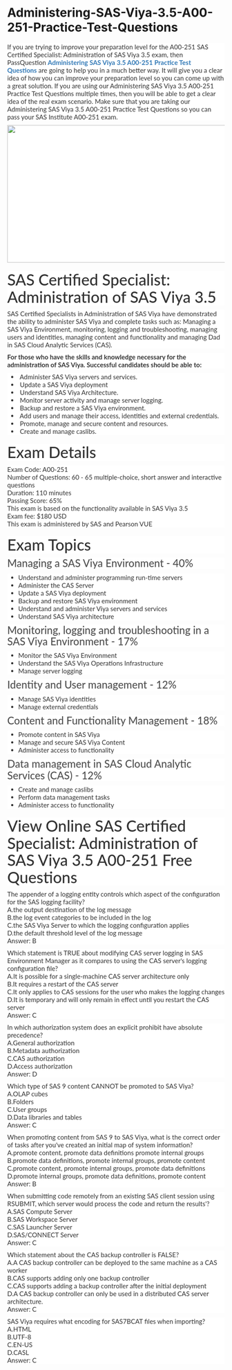 # Administering-SAS-Viya-3.5-A00-251-Practice-Test-Questions
<p>
	<span style="font-size:12px;font-weight:normal;">
	<p style="box-sizing:border-box;margin-top:0px;margin-bottom:10px;color:#333333;font-family:Lato;font-size:15px;white-space:normal;background-color:#FFFFFF;">
		If you are trying to improve your preparation level for the A00-251 SAS Certified Specialist: Administration of SAS Viya 3.5 exam, then PassQuestion&nbsp;<span style="box-sizing:border-box;font-weight:700;"><a href="https://www.passquestion.com/a00-251.html" style="box-sizing:border-box;background-color:transparent;color:#337AB7;text-decoration-line:none;">Administering SAS Viya 3.5 A00-251 Practice Test Questions</a></span>&nbsp;are going to help you in a much better way. It will give you a clear idea of how you can improve your preparation level so you can come up with a great solution. If you are using our Administering SAS Viya 3.5 A00-251 Practice Test Questions multiple times, then you will be able to get a clear idea of the real exam scenario. Make sure that you are taking our Administering SAS Viya 3.5 A00-251 Practice Test Questions so you can pass your SAS Institute A00-251 exam.
	</p>
	<p style="box-sizing:border-box;margin-top:0px;margin-bottom:10px;color:#333333;font-family:Lato;font-size:15px;white-space:normal;background-color:#FFFFFF;">
		<img alt="" src="https://www.passquestion.com/uploads/pqcom/images/20220805/4708b643f3993c2b7e1913705947377f.png" style="box-sizing:border-box;vertical-align:middle;max-width:100%;height:318px;width:600px;" />
	</p>
	<h1 style="box-sizing:border-box;margin:20px 0px 10px;font-size:36px;font-family:Lato;font-weight:500;line-height:1.1;color:#333333;white-space:normal;background-color:#FFFFFF;">
		SAS Certified Specialist: Administration of SAS Viya 3.5
	</h1>
	<p style="box-sizing:border-box;margin-top:0px;margin-bottom:10px;color:#333333;font-family:Lato;font-size:15px;white-space:normal;background-color:#FFFFFF;">
		SAS Certified Specialists in Administration of SAS Viya have demonstrated the ability to administer SAS Viya and complete tasks such as: Managing a SAS Viya Environment, monitoring, logging and troubleshooting, managing users and identities, managing content and functionality and managing Dad in SAS Cloud Analytic Services (CAS).
	</p>
	<p style="box-sizing:border-box;margin-top:0px;margin-bottom:10px;color:#333333;font-family:Lato;font-size:15px;white-space:normal;background-color:#FFFFFF;">
		<span style="box-sizing:border-box;font-weight:700;">For those who have the skills and knowledge necessary for the administration of SAS Viya. Successful candidates should be able to:</span>
	</p>
	<ul style="box-sizing:border-box;margin-top:0px;margin-bottom:10px;color:#333333;font-family:Lato;font-size:15px;white-space:normal;background-color:#FFFFFF;">
		<li style="box-sizing:border-box;">
			&nbsp;Administer SAS Viya servers and services.
		</li>
		<li style="box-sizing:border-box;">
			&nbsp;Update a SAS Viya deployment
		</li>
		<li style="box-sizing:border-box;">
			&nbsp;Understand SAS Viya Architecture.
		</li>
		<li style="box-sizing:border-box;">
			&nbsp;Monitor server activity and manage server logging.
		</li>
		<li style="box-sizing:border-box;">
			&nbsp;Backup and restore a SAS Viya environment.
		</li>
		<li style="box-sizing:border-box;">
			&nbsp;Add users and manage their access, identities and external credentials.
		</li>
		<li style="box-sizing:border-box;">
			&nbsp;Promote, manage and secure content and resources.
		</li>
		<li style="box-sizing:border-box;">
			&nbsp;Create and manage caslibs.
		</li>
	</ul>
	<h1 style="box-sizing:border-box;margin:20px 0px 10px;font-size:36px;font-family:Lato;font-weight:500;line-height:1.1;color:#333333;white-space:normal;background-color:#FFFFFF;">
		Exam Details
	</h1>
	<p style="box-sizing:border-box;margin-top:0px;margin-bottom:10px;color:#333333;font-family:Lato;font-size:15px;white-space:normal;background-color:#FFFFFF;">
		Exam Code: A00-251<br style="box-sizing:border-box;" />
Number of Questions: 60 - 65 multiple-choice, short answer and interactive questions<br style="box-sizing:border-box;" />
Duration: 110 minutes<br style="box-sizing:border-box;" />
Passing Score: 65%<br style="box-sizing:border-box;" />
This exam is based on the functionality available in SAS Viya 3.5<br style="box-sizing:border-box;" />
Exam fee: $180 USD<br style="box-sizing:border-box;" />
This exam is administered by SAS and Pearson VUE
	</p>
	<h1 style="box-sizing:border-box;margin:20px 0px 10px;font-size:36px;font-family:Lato;font-weight:500;line-height:1.1;color:#333333;white-space:normal;background-color:#FFFFFF;">
		Exam Topics
	</h1>
	<h3 style="box-sizing:border-box;font-family:Lato;font-weight:500;line-height:1.1;color:#505050;margin-top:0px;margin-bottom:10px;font-size:24px;white-space:normal;background-color:#FFFFFF;">
		Managing a SAS Viya Environment - 40%
	</h3>
	<ul style="box-sizing:border-box;margin-top:0px;margin-bottom:10px;color:#333333;font-family:Lato;font-size:15px;white-space:normal;background-color:#FFFFFF;">
		<li style="box-sizing:border-box;">
			Understand and administer programming run-time servers
		</li>
		<li style="box-sizing:border-box;">
			Administer the CAS Server
		</li>
		<li style="box-sizing:border-box;">
			Update a SAS Viya deployment
		</li>
		<li style="box-sizing:border-box;">
			Backup and restore SAS Viya environment
		</li>
		<li style="box-sizing:border-box;">
			Understand and administer Viya servers and services
		</li>
		<li style="box-sizing:border-box;">
			Understand SAS Viya architecture
		</li>
	</ul>
	<h3 style="box-sizing:border-box;font-family:Lato;font-weight:500;line-height:1.1;color:#505050;margin-top:0px;margin-bottom:10px;font-size:24px;white-space:normal;background-color:#FFFFFF;">
		Monitoring, logging and troubleshooting in a SAS Viya Environment - 17%
	</h3>
	<ul style="box-sizing:border-box;margin-top:0px;margin-bottom:10px;color:#333333;font-family:Lato;font-size:15px;white-space:normal;background-color:#FFFFFF;">
		<li style="box-sizing:border-box;">
			Monitor the SAS Viya Environment
		</li>
		<li style="box-sizing:border-box;">
			Understand the SAS Viya Operations Infrastructure
		</li>
		<li style="box-sizing:border-box;">
			Manage server logging
		</li>
	</ul>
	<h3 style="box-sizing:border-box;font-family:Lato;font-weight:500;line-height:1.1;color:#505050;margin-top:0px;margin-bottom:10px;font-size:24px;white-space:normal;background-color:#FFFFFF;">
		Identity and User management - 12%
	</h3>
	<ul style="box-sizing:border-box;margin-top:0px;margin-bottom:10px;color:#333333;font-family:Lato;font-size:15px;white-space:normal;background-color:#FFFFFF;">
		<li style="box-sizing:border-box;">
			Manage SAS Viya identities
		</li>
		<li style="box-sizing:border-box;">
			Manage external credentials
		</li>
	</ul>
	<h3 style="box-sizing:border-box;font-family:Lato;font-weight:500;line-height:1.1;color:#505050;margin-top:0px;margin-bottom:10px;font-size:24px;white-space:normal;background-color:#FFFFFF;">
		Content and Functionality Management - 18%
	</h3>
	<ul style="box-sizing:border-box;margin-top:0px;margin-bottom:10px;color:#333333;font-family:Lato;font-size:15px;white-space:normal;background-color:#FFFFFF;">
		<li style="box-sizing:border-box;">
			Promote content in SAS Viya
		</li>
		<li style="box-sizing:border-box;">
			Manage and secure SAS Viya Content
		</li>
		<li style="box-sizing:border-box;">
			Administer access to functionality
		</li>
	</ul>
	<h3 style="box-sizing:border-box;font-family:Lato;font-weight:500;line-height:1.1;color:#505050;margin-top:0px;margin-bottom:10px;font-size:24px;white-space:normal;background-color:#FFFFFF;">
		Data management in SAS Cloud Analytic Services (CAS) - 12%
	</h3>
	<ul style="box-sizing:border-box;margin-top:0px;margin-bottom:10px;color:#333333;font-family:Lato;font-size:15px;white-space:normal;background-color:#FFFFFF;">
		<li style="box-sizing:border-box;">
			Create and manage caslibs
		</li>
		<li style="box-sizing:border-box;">
			Perform data management tasks
		</li>
		<li style="box-sizing:border-box;">
			Administer access to functionality
		</li>
	</ul>
	<h1 style="box-sizing:border-box;margin:20px 0px 10px;font-size:36px;font-family:Lato;font-weight:500;line-height:1.1;color:#333333;white-space:normal;background-color:#FFFFFF;">
		View Online SAS Certified Specialist: Administration of SAS Viya 3.5 A00-251 Free Questions
	</h1>
	<p style="box-sizing:border-box;margin-top:0px;margin-bottom:10px;color:#333333;font-family:Lato;font-size:15px;white-space:normal;background-color:#FFFFFF;">
		The appender of a logging entity controls which aspect of the configuration for the SAS logging facility?<br style="box-sizing:border-box;" />
A.the output destination of the log message<br style="box-sizing:border-box;" />
B.the log event categories to be included in the log<br style="box-sizing:border-box;" />
C.the SAS Viya Server to which the logging configuration applies<br style="box-sizing:border-box;" />
D.the default threshold level of the log message<br style="box-sizing:border-box;" />
Answer: B
	</p>
	<p style="box-sizing:border-box;margin-top:0px;margin-bottom:10px;color:#333333;font-family:Lato;font-size:15px;white-space:normal;background-color:#FFFFFF;">
		Which statement is TRUE about modifying CAS server logging in SAS Environment Manager as it compares to using the CAS server's logging configuration file?<br style="box-sizing:border-box;" />
A.It is possible for a single-machine CAS server architecture only<br style="box-sizing:border-box;" />
B.It requires a restart of the CAS server<br style="box-sizing:border-box;" />
C.It only applies to CAS sessions for the user who makes the logging changes<br style="box-sizing:border-box;" />
D.It is temporary and will only remain in effect until you restart the CAS server<br style="box-sizing:border-box;" />
Answer: C
	</p>
	<p style="box-sizing:border-box;margin-top:0px;margin-bottom:10px;color:#333333;font-family:Lato;font-size:15px;white-space:normal;background-color:#FFFFFF;">
		In which authorization system does an explicit prohibit have absolute precedence?<br style="box-sizing:border-box;" />
A.General authorization<br style="box-sizing:border-box;" />
B.Metadata authorization<br style="box-sizing:border-box;" />
C.CAS authorization<br style="box-sizing:border-box;" />
D.Access authorization<br style="box-sizing:border-box;" />
Answer: D
	</p>
	<p style="box-sizing:border-box;margin-top:0px;margin-bottom:10px;color:#333333;font-family:Lato;font-size:15px;white-space:normal;background-color:#FFFFFF;">
		Which type of SAS 9 content CANNOT be promoted to SAS Viya?<br style="box-sizing:border-box;" />
A.OLAP cubes<br style="box-sizing:border-box;" />
B.Folders<br style="box-sizing:border-box;" />
C.User groups<br style="box-sizing:border-box;" />
D.Data libraries and tables<br style="box-sizing:border-box;" />
Answer: C
	</p>
	<p style="box-sizing:border-box;margin-top:0px;margin-bottom:10px;color:#333333;font-family:Lato;font-size:15px;white-space:normal;background-color:#FFFFFF;">
		When promoting content from SAS 9 to SAS Viya, what is the correct order of tasks after you've created an initial map of system information?<br style="box-sizing:border-box;" />
A.promote content, promote data definitions promote internal groups<br style="box-sizing:border-box;" />
B.promote data definitions, promote internal groups, promote content<br style="box-sizing:border-box;" />
C.promote content, promote internal groups, promote data definitions<br style="box-sizing:border-box;" />
D.promote internal groups, promote data definitions, promote content<br style="box-sizing:border-box;" />
Answer: B
	</p>
	<p style="box-sizing:border-box;margin-top:0px;margin-bottom:10px;color:#333333;font-family:Lato;font-size:15px;white-space:normal;background-color:#FFFFFF;">
		When submitting code remotely from an existing SAS client session using RSUBMIT, which server would process the code and return the results'?<br style="box-sizing:border-box;" />
A.SAS Compute Server<br style="box-sizing:border-box;" />
B.SAS Workspace Server<br style="box-sizing:border-box;" />
C.SAS Launcher Server<br style="box-sizing:border-box;" />
D.SAS/CONNECT Server<br style="box-sizing:border-box;" />
Answer: C
	</p>
	<p style="box-sizing:border-box;margin-top:0px;margin-bottom:10px;color:#333333;font-family:Lato;font-size:15px;white-space:normal;background-color:#FFFFFF;">
		Which statement about the CAS backup controller is FALSE?<br style="box-sizing:border-box;" />
A.A CAS backup controller can be deployed to the same machine as a CAS worker<br style="box-sizing:border-box;" />
B.CAS supports adding only one backup controller<br style="box-sizing:border-box;" />
C.CAS supports adding a backup controller after the initial deployment<br style="box-sizing:border-box;" />
D.A CAS backup controller can only be used in a distributed CAS server architecture.<br style="box-sizing:border-box;" />
Answer: C
	</p>
	<p style="box-sizing:border-box;margin-top:0px;margin-bottom:10px;color:#333333;font-family:Lato;font-size:15px;white-space:normal;background-color:#FFFFFF;">
		SAS Viya requires what encoding for SAS7BCAT files when importing?<br style="box-sizing:border-box;" />
A.HTML<br style="box-sizing:border-box;" />
B.UTF-8<br style="box-sizing:border-box;" />
C.EN-US<br style="box-sizing:border-box;" />
D.CASL<br style="box-sizing:border-box;" />
Answer: C
	</p>
</span>
</p>
